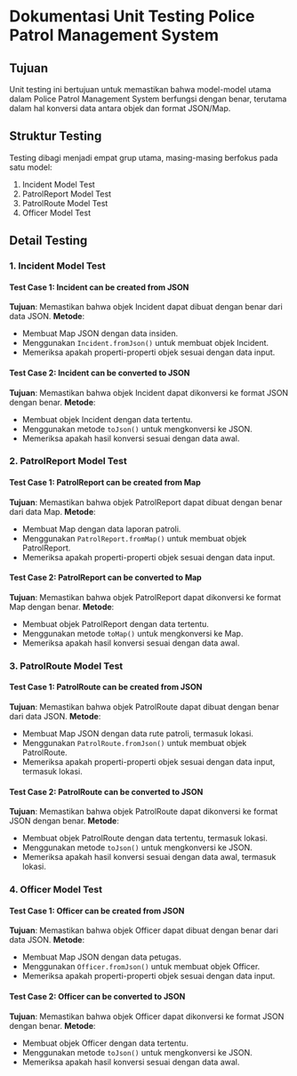 # Dokumentasi Unit Testing Police Patrol Management System

## Tujuan
Unit testing ini bertujuan untuk memastikan bahwa model-model utama dalam Police Patrol Management System berfungsi dengan benar, terutama dalam hal konversi data antara objek dan format JSON/Map.

## Struktur Testing
Testing dibagi menjadi empat grup utama, masing-masing berfokus pada satu model:
1. Incident Model Test
2. PatrolReport Model Test
3. PatrolRoute Model Test
4. Officer Model Test

## Detail Testing

### 1. Incident Model Test

#### Test Case 1: Incident can be created from JSON
**Tujuan**: Memastikan bahwa objek Incident dapat dibuat dengan benar dari data JSON.
**Metode**: 
- Membuat Map JSON dengan data insiden.
- Menggunakan `Incident.fromJson()` untuk membuat objek Incident.
- Memeriksa apakah properti-properti objek sesuai dengan data input.

#### Test Case 2: Incident can be converted to JSON
**Tujuan**: Memastikan bahwa objek Incident dapat dikonversi ke format JSON dengan benar.
**Metode**:
- Membuat objek Incident dengan data tertentu.
- Menggunakan metode `toJson()` untuk mengkonversi ke JSON.
- Memeriksa apakah hasil konversi sesuai dengan data awal.

### 2. PatrolReport Model Test

#### Test Case 1: PatrolReport can be created from Map
**Tujuan**: Memastikan bahwa objek PatrolReport dapat dibuat dengan benar dari data Map.
**Metode**:
- Membuat Map dengan data laporan patroli.
- Menggunakan `PatrolReport.fromMap()` untuk membuat objek PatrolReport.
- Memeriksa apakah properti-properti objek sesuai dengan data input.

#### Test Case 2: PatrolReport can be converted to Map
**Tujuan**: Memastikan bahwa objek PatrolReport dapat dikonversi ke format Map dengan benar.
**Metode**:
- Membuat objek PatrolReport dengan data tertentu.
- Menggunakan metode `toMap()` untuk mengkonversi ke Map.
- Memeriksa apakah hasil konversi sesuai dengan data awal.

### 3. PatrolRoute Model Test

#### Test Case 1: PatrolRoute can be created from JSON
**Tujuan**: Memastikan bahwa objek PatrolRoute dapat dibuat dengan benar dari data JSON.
**Metode**:
- Membuat Map JSON dengan data rute patroli, termasuk lokasi.
- Menggunakan `PatrolRoute.fromJson()` untuk membuat objek PatrolRoute.
- Memeriksa apakah properti-properti objek sesuai dengan data input, termasuk lokasi.

#### Test Case 2: PatrolRoute can be converted to JSON
**Tujuan**: Memastikan bahwa objek PatrolRoute dapat dikonversi ke format JSON dengan benar.
**Metode**:
- Membuat objek PatrolRoute dengan data tertentu, termasuk lokasi.
- Menggunakan metode `toJson()` untuk mengkonversi ke JSON.
- Memeriksa apakah hasil konversi sesuai dengan data awal, termasuk lokasi.

### 4. Officer Model Test

#### Test Case 1: Officer can be created from JSON
**Tujuan**: Memastikan bahwa objek Officer dapat dibuat dengan benar dari data JSON.
**Metode**:
- Membuat Map JSON dengan data petugas.
- Menggunakan `Officer.fromJson()` untuk membuat objek Officer.
- Memeriksa apakah properti-properti objek sesuai dengan data input.

#### Test Case 2: Officer can be converted to JSON
**Tujuan**: Memastikan bahwa objek Officer dapat dikonversi ke format JSON dengan benar.
**Metode**:
- Membuat objek Officer dengan data tertentu.
- Menggunakan metode `toJson()` untuk mengkonversi ke JSON.
- Memeriksa apakah hasil konversi sesuai dengan data awal.

